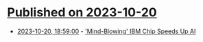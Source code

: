 # [Published on 2023-10-20](index.md)

* [2023-10-20, 18:59:00](https://slashdot.org/story/23/10/20/1859255/mind-blowing-ibm-chip-speeds-up-ai?utm_source=rss1.0mainlinkanon&utm_medium=feed) - ['Mind-Blowing' IBM Chip Speeds Up AI](https://slashdot.org/story/23/10/20/1859255/mind-blowing-ibm-chip-speeds-up-ai?utm_source=rss1.0mainlinkanon&utm_medium=feed)

